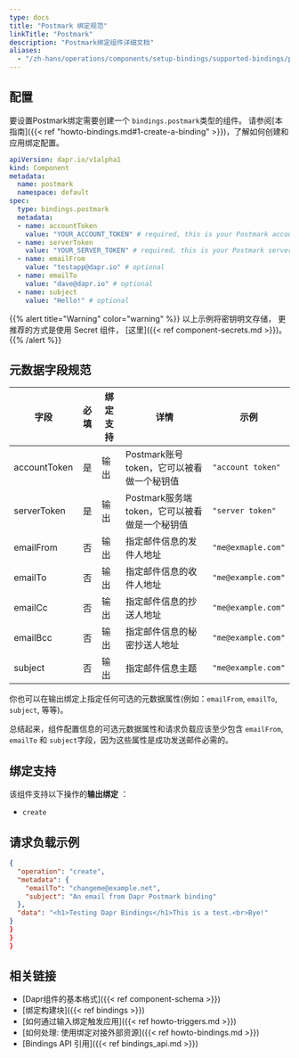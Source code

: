 ```yaml
---
type: docs
title: "Postmark 绑定规范"
linkTitle: "Postmark"
description: "Postmark绑定组件详细文档"
aliases:
  - "/zh-hans/operations/components/setup-bindings/supported-bindings/postmark/"
---
```


## 配置

要设置Postmark绑定需要创建一个 `bindings.postmark`类型的组件。 请参阅[本指南]({{< ref "howto-bindings.md#1-create-a-binding" >}})，了解如何创建和应用绑定配置。


```yaml
apiVersion: dapr.io/v1alpha1
kind: Component
metadata:
  name: postmark
  namespace: default
spec:
  type: bindings.postmark
  metadata:
  - name: accountToken
    value: "YOUR_ACCOUNT_TOKEN" # required, this is your Postmark account token
  - name: serverToken
    value: "YOUR_SERVER_TOKEN" # required, this is your Postmark server token
  - name: emailFrom
    value: "testapp@dapr.io" # optional
  - name: emailTo
    value: "dave@dapr.io" # optional
  - name: subject
    value: "Hello!" # optional
```
{{% alert title="Warning" color="warning" %}}
以上示例将密钥明文存储， 更推荐的方式是使用 Secret 组件， [这里]({{< ref component-secrets.md >}})。
{{% /alert %}}

## 元数据字段规范

| 字段           | 必填 | 绑定支持 | 详情                            | 示例                 |
| ------------ |:--:| ---- | ----------------------------- | ------------------ |
| accountToken | 是  | 输出   | Postmark账号token，它可以被看做一个秘钥值   | `"account token"`  |
| serverToken  | 是  | 输出   | Postmark服务端token，它可以被看做是一个秘钥值 | `"server token"`   |
| emailFrom    | 否  | 输出   | 指定邮件信息的发件人地址                  | `"me@exmaple.com"` |
| emailTo      | 否  | 输出   | 指定邮件信息的收件人地址                  | `"me@example.com"` |
| emailCc      | 否  | 输出   | 指定邮件信息的抄送人地址                  | `"me@example.com"` |
| emailBcc     | 否  | 输出   | 指定邮件信息的秘密抄送人地址                | `"me@example.com"` |
| subject      | 否  | 输出   | 指定邮件信息主题                      | `"me@example.com"` |

你也可以在输出绑定上指定任何可选的元数据属性(例如：`emailFrom`, `emailTo`, `subject`, 等等)。

总结起来，组件配置信息的可选元数据属性和请求负载应该至少包含 `emailFrom`, `emailTo` 和 `subject`字段，因为这些属性是成功发送邮件必需的。


## 绑定支持

该组件支持以下操作的**输出绑定** ：

- `create`


## 请求负载示例

```json
{
  "operation": "create",
  "metadata": {
    "emailTo": "changeme@example.net",
    "subject": "An email from Dapr Postmark binding"
  },
  "data": "<h1>Testing Dapr Bindings</h1>This is a test.<br>Bye!"
}
}
}
}
```

## 相关链接

- [Dapr组件的基本格式]({{< ref component-schema >}})
- [绑定构建块]({{< ref bindings >}})
- [如何通过输入绑定触发应用]({{< ref howto-triggers.md >}})
- [如何处理: 使用绑定对接外部资源]({{< ref howto-bindings.md >}})
- [Bindings API 引用]({{< ref bindings_api.md >}})
